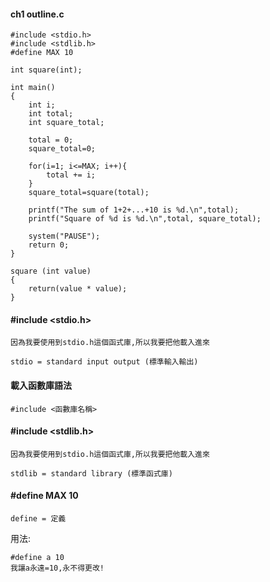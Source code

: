 #### ch1 outline.c
```
#include <stdio.h>
#include <stdlib.h>
#define MAX 10

int square(int);

int main()
{
	int i;
	int total;
	int square_total;

	total = 0;
	square_total=0;

	for(i=1; i<=MAX; i++){
		total += i;
	}
    square_total=square(total);

	printf("The sum of 1+2+...+10 is %d.\n",total);
	printf("Square of %d is %d.\n",total, square_total);
	
	system("PAUSE");
    return 0;
}

square (int value)
{
	return(value * value);
}
```
#### #include <stdio.h>
```
因為我要使用到stdio.h這個函式庫,所以我要把他載入進來
```
```
stdio = standard input output (標準輸入輸出)
```
#### 載入函數庫語法
```
#include <函數庫名稱>
```
#### #include <stdlib.h>
```
因為我要使用到stdio.h這個函式庫,所以我要把他載入進來
```
```
stdlib = standard library (標準函式庫)
```
#### #define MAX 10
```
define = 定義
```
用法:
```
#define a 10
我讓a永遠=10,永不得更改!
```

